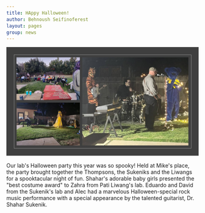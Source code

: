 ```yaml
---
title: HAppy Halloween! 
author: Behnoush Seifinoferest 
layout: pages
group: news
---
```

<span class="image fit"><img src="/images/2023-10-27-Halloween-party.jpg" alt="" class="img-responsive"></span>

Our lab's Halloween party this year was so spooky! Held at Mike's place, the party brought together the Thompsons, the Sukeniks and the Liwangs for a spooktacular night of fun. Shahar's adorable baby girls presented the "best costume award" to Zahra from Pati Liwang's lab. Eduardo and David from the Sukenik's lab and Alec had a marvelous Halloween-special rock music performance with a special appearance by the talented guitarist, Dr. Shahar Sukenik. 